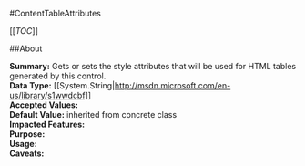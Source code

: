 #ContentTableAttributes

[[_TOC_]]

##About

**Summary:**  Gets or sets the style attributes that will be used for HTML tables generated by this control.   
**Data Type:** [[System.String|http://msdn.microsoft.com/en-us/library/s1wwdcbf]]  
**Accepted Values:**   
**Default Value:** inherited from concrete class  
**Impacted Features:**   
**Purpose:**   
**Usage:**   
**Caveats:**   

